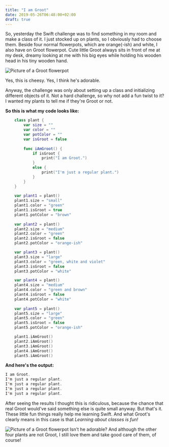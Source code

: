 ```yaml
---
title: "I am Groot"
date: 2019-05-26T06:48:00+02:00
draft: true
---
```


[groot]: /i-am-groot.jpeg "Classes are fun!"

So, yesterday the Swift challenge was to find something in my room and make a class of it. I just stocked up on plants, so I obviously had to choose them. Beside four normal flowerpots, which are orange(-ish) and white, I also have on Groot flowerpot. Cute little Groot always sits in front of me at my desk, dreamy looking at me with his big eyes while holding his wooden head in his tiny wooden hand.

![Picture of a Groot flowerpot][groot]

Yes, this is cheesy. Yes, I think he's adorable.

Anyway, the challenge was only about setting up a class and initializing different objects of it. Not a hard challenge, so why not add a fun twist to it? I wanted my plants to tell me if they're Groot or not.

**So this is what my code looks like:**

```Swift
    class plant {
        var size = ""
        var color = ""
        var potColor = ""
        var isGroot = false
        
        func iAmGroot() {
            if isGroot {
                print("I am Groot.")
            }
            else {
                print("I'm just a regular plant.")
            }
        }
    }
    
    var plant1 = plant()
    plant1.size = "small"
    plant1.color = "green"
    plant1.isGroot = true
    plant1.potColor = "brown"
    
    var plant2 = plant()
    plant2.size = "medium"
    plant2.color = "green"
    plant2.isGroot = false
    plant2.potColor = "orange-ish"

    var plant3 = plant()
    plant3.size = "large"
    plant3.color = "green, white and violet"
    plant3.isGroot = false
    plant3.potColor = "white"

    var plant4 = plant()
    plant4.size = "medium"
    plant4.color = "green and brown"
    plant4.isGroot = false
    plant4.potColor = "white"
    
    var plant5 = plant()
    plant5.size = "large"
    plant5.color = "green"
    plant5.isGroot = false
    plant5.potColor = "orange-ish"

    plant1.iAmGroot()
    plant2.iAmGroot()
    plant3.iAmGroot()
    plant4.iAmGroot()
    plant5.iAmGroot()
```

**And here's the output:**

```Swift
I am Groot.
I'm just a regular plant.
I'm just a regular plant.
I'm just a regular plant.
I'm just a regular plant.
```

After seeing the results I thought this is ridiculous, because the chance that real Groot would've said something else is quite small anyway.
But that's it. These little fun things really help me learning Swift. And what Groot's clearly means in this case is that *Learning about classes is fun!*


![Picture of a Groot flowerpot][groot]
Isn't he adorable? And although the other four plants are not Groot, I still love them and take good care of them, of course! 
